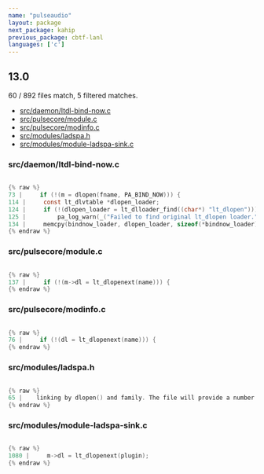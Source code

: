 ```yaml
---
name: "pulseaudio"
layout: package
next_package: kahip
previous_package: cbtf-lanl
languages: ['c']
---
```

## 13.0
60 / 892 files match, 5 filtered matches.

 - [src/daemon/ltdl-bind-now.c](#srcdaemonltdl-bind-nowc)
 - [src/pulsecore/module.c](#srcpulsecoremodulec)
 - [src/pulsecore/modinfo.c](#srcpulsecoremodinfoc)
 - [src/modules/ladspa.h](#srcmodulesladspah)
 - [src/modules/module-ladspa-sink.c](#srcmodulesmodule-ladspa-sinkc)

### src/daemon/ltdl-bind-now.c

```c

{% raw %}
73 |     if (!(m = dlopen(fname, PA_BIND_NOW))) {
114 |     const lt_dlvtable *dlopen_loader;
124 |     if (!(dlopen_loader = lt_dlloader_find((char*) "lt_dlopen"))) {
125 |         pa_log_warn(_("Failed to find original lt_dlopen loader."));
134 |     memcpy(bindnow_loader, dlopen_loader, sizeof(*bindnow_loader));
{% endraw %}

```
### src/pulsecore/module.c

```c

{% raw %}
137 |     if (!(m->dl = lt_dlopenext(name))) {
{% endraw %}

```
### src/pulsecore/modinfo.c

```c

{% raw %}
76 |     if (!(dl = lt_dlopenext(name))) {
{% endraw %}

```
### src/modules/ladspa.h

```c

{% raw %}
65 |    linking by dlopen() and family. The file will provide a number of
{% endraw %}

```
### src/modules/module-ladspa-sink.c

```c

{% raw %}
1080 |     m->dl = lt_dlopenext(plugin);
{% endraw %}

```